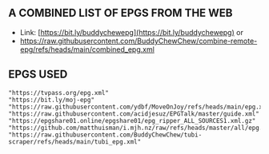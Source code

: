 ## A COMBINED LIST OF EPGS FROM THE WEB 

- Link: [https://bit.ly/buddychewepg](https://bit.ly/buddychewepg)
or
- https://raw.githubusercontent.com/BuddyChewChew/combine-remote-epg/refs/heads/main/combined_epg.xml

## EPGS USED
    "https://tvpass.org/epg.xml"
    "https://bit.ly/moj-epg"
    "https://raw.githubusercontent.com/ydbf/MoveOnJoy/refs/heads/main/epg.xml"
    "https://raw.githubusercontent.com/acidjesuz/EPGTalk/master/guide.xml"
    "https://epgshare01.online/epgshare01/epg_ripper_ALL_SOURCES1.xml.gz"
    "https://github.com/matthuisman/i.mjh.nz/raw/refs/heads/master/all/epg.xml.gz"
    "https://raw.githubusercontent.com/BuddyChewChew/tubi-scraper/refs/heads/main/tubi_epg.xml"
